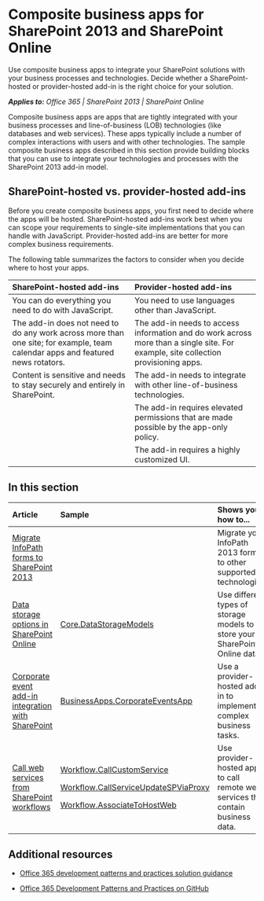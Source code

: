 # Composite business apps for SharePoint 2013 and SharePoint Online

Use composite business apps to integrate your SharePoint solutions with your business processes and technologies. Decide whether a SharePoint-hosted or provider-hosted add-in is the right choice for your solution.

_**Applies to:** Office 365 | SharePoint 2013 | SharePoint Online_

Composite business apps are apps that are tightly integrated with your business processes and line-of-business (LOB) technologies (like databases and web services). These apps typically include a number of complex interactions with users and with other technologies.
The sample composite business apps described in this section provide building blocks that you can use to integrate your technologies and processes with the SharePoint 2013 add-in model.

## SharePoint-hosted vs. provider-hosted add-ins
<a name="sectionSection0"> </a>

Before you create composite business apps, you first need to decide where the apps will be hosted. SharePoint-hosted add-ins work best when you can scope your requirements to single-site implementations that you can handle with JavaScript. Provider-hosted add-ins are better for more complex business requirements.

The following table summarizes the factors to consider when you decide where to host your apps.

|**SharePoint-hosted add-ins**|**Provider-hosted add-ins**|
|:-----|:-----|
|You can do everything you need to do with JavaScript.|You need to use languages other than JavaScript.|
|The add-in does not need to do any work across more than one site; for example, team calendar apps and featured news rotators.|The add-in needs to access information and do work across more than a single site. For example, site collection provisioning apps.|
|Content is sensitive and needs to stay securely and entirely in SharePoint.|The add-in needs to integrate with other line-of-business technologies.|
||The add-in requires elevated permissions that are made possible by the app-only policy.|
||The add-in requires a highly customized UI.|

## In this section
<a name="sectionSection1"> </a>

|**Article**|**Sample**|**Shows you how to...**|
|:-----|:-----|:-----|
|[Migrate InfoPath forms to SharePoint 2013](Migrate-InfoPath-forms-to-SharePoint.md) ||Migrate your InfoPath 2013 forms to other supported technologies.|
|[Data storage options in SharePoint Online](Data-storage-options-in-SharePoint-Online.md) |[Core.DataStorageModels](https://github.com/OfficeDev/PnP/tree/master/Samples/Core.DataStorageModels) |Use different types of storage models to store your SharePoint Online data.|
|[Corporate event add-in integration with SharePoint](Corporate-app-event-registration-with-SharePoint.md)|[BusinessApps.CorporateEventsApp](https://github.com/OfficeDev/PnP/tree/master/Solutions/BusinessApps.CorporateEventsApp)|Use a provider-hosted add-in to implement complex business tasks.|
|[Call web services from SharePoint workflows](Call-web-services-from-SharePoint-workflows.md)|<p>[Workflow.CallCustomService](https://github.com/OfficeDev/PnP/tree/master/Samples/Workflow.CallCustomService)</p><p>[Workflow.CallServiceUpdateSPViaProxy](https://github.com/OfficeDev/PnP/tree/master/Samples/Workflow.CallServiceUpdateSPViaProxy)</p><p>[Workflow.AssociateToHostWeb](https://github.com/OfficeDev/PnP/tree/master/Samples/Workflow.AssociateToHostWeb)</p>|Use provider-hosted apps to call remote web services that contain business data.|

## Additional resources
<a name="bk_addresources"> </a>

-  [Office 365 development patterns and practices solution guidance](Office-365-development-patterns-and-practices-solution-guidance.md)
    
-  [Office 365 Development Patterns and Practices on GitHub](https://github.com/OfficeDev/PnP)
